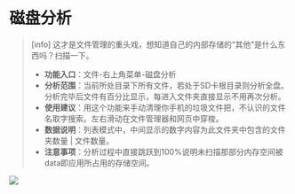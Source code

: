 # 磁盘分析

> \[info\] 这才是文件管理的重头戏，想知道自己的内部存储的“其他”是什么东西吗？扫描一下。
>
> * **功能入口**：文件-右上角菜单-磁盘分析
> * **分析范围**：当前所处目录下所有文件，若处于SD卡根目录则分析全盘。分析完毕后文件有百分比显示，每进入文件夹直接显示不用再次分析。
> * **使用建议**：用这个功能来手动清理你手机的垃圾文件把，不认识的文件名取字搜索。左右滑动在文件管理器和网页中穿梭。
> * **数据说明**：列表模式中，中间显示的数字内容为此文件夹中包含的文件夹数量 \| 文件数量。
> * **注意事项**：分析过程中直接跳跃到100%说明未扫描那部分内存空间被data即应用所占用的存储空间。

![](http://ww1.sinaimg.cn/large/6b1dd0a7ly1fzrbbl32y4j20u01foafc.jpg)

